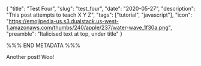 {
    "title": "Test Four",
    "slug": "test_four",
    "date": "2020-05-27",
    "description": "This post attempts to teach X Y Z",
    "tags": ["tutorial", "javascript"],
    "icon": "https://emojipedia-us.s3.dualstack.us-west-1.amazonaws.com/thumbs/240/apple/237/water-wave_1f30a.png",
    "preamble": "Italicised text at top, under title"
}

%%% END METADATA %%%

Another post! Woo!